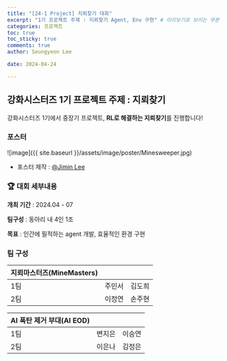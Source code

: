 ```yaml
---
title: "[24-1 Project] 지뢰찾기 대회"
excerpt: "1기 프로젝트 주제 : 지뢰찾기 Agent, Env 구현" # 미리보기로 보이는 부분
categories: 프로젝트
toc: true
toc_sticky: true
comments: true
author: Seungyeon Lee

date: 2024-04-24

---
```

## 강화시스터즈 1기 프로젝트 주제 : 지뢰찾기 
강화시스터즈 1기에서 중장기 프로젝트, **RL로 해결하는 지뢰찾기**를 진행합니다!  

### 포스터
![image]({{ site.baseurl }}/assets/image/poster/Minesweeper.jpg)
- 포스터 제작 : [@Jimin Lee](https://github.com/Tonnonssi)

### 🏆 대회 세부내용 

**개최 기간** : 2024.04 - 07  

**팀구성** : 동아리 내 4인 1조  

**목표** : 인간에 필적하는 agent 개발, 효율적인 환경 구현  

### 팀 구성 


| 지뢰마스터즈(MineMasters) |  |  |
|---------------------| --- | --- |
| 1팀                  | 주민서 | 김도희 |
| 2팀                  | 이정연 | 손주현 |  

| AI 폭탄 제거 부대(AI EOD) |  |  |
|---------------------| --- | --- |
| 1팀                  | 변지은 | 이승연 |
| 2팀                  | 이은나 | 김정은 |
